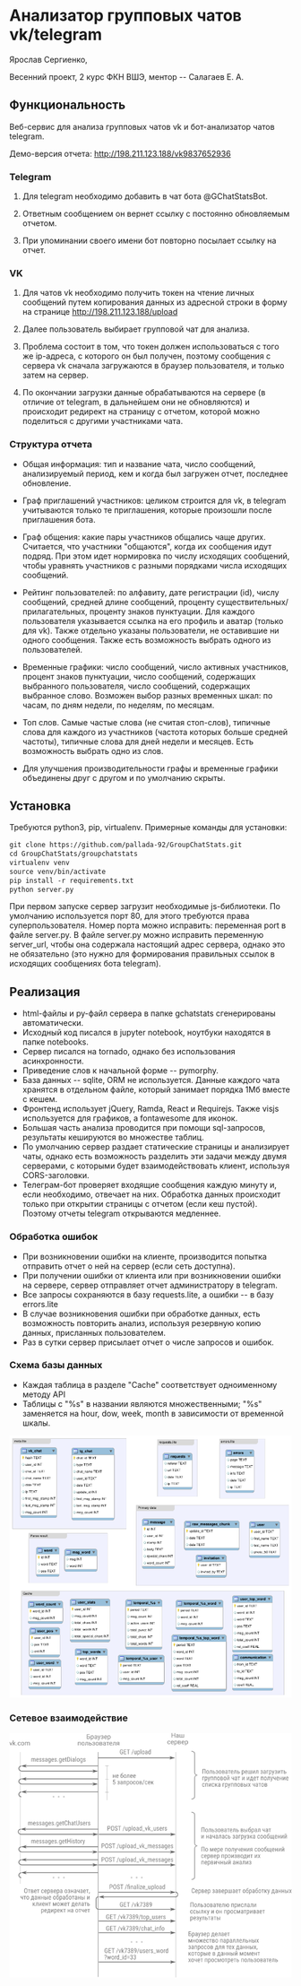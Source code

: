 # Анализатор групповых чатов vk/telegram

Ярослав Сергиенко,

Весенний проект, 2 курс ФКН ВШЭ, ментор -- Салагаев Е. А.

## Функциональность

Веб-сервис для анализа групповых чатов vk и бот-анализатор чатов telegram.

Демо-версия отчета: http://198.211.123.188/vk9837652936

### Telegram

1. Для telegram необходимо добавить в чат бота @GChatStatsBot.

2. Ответным сообщением он вернет ссылку с постоянно обновляемым отчетом.

3. При упоминании своего имени бот повторно посылает ссылку на отчет.

### VK

1. Для чатов vk необходимо получить токен на чтение личных сообщений путем копирования
данных из адресной строки в форму на странице http://198.211.123.188/upload

2. Далее пользователь выбирает групповой чат для анализа.

3. Проблема состоит в том, что токен должен использоваться с того же ip-адреса, с которого он был
получен, поэтому сообщения с сервера vk сначала загружаются в браузер пользователя, и только
затем на сервер.

4. По окончании загрузки данные обрабатываются на сервере (в отличие от telegram, в дальнейшем они
не обновляются) и происходит редирект на страницу с отчетом, которой можно поделиться с другими
участниками чата.

### Структура отчета

* Общая информация: тип и название чата, число сообщений,
  анализируемый период, кем и когда был загружен отчет, последнее обновление.

* Граф приглашений участников: целиком строится для vk,
  в telegram учитываются только те приглашения, которые произошли после приглашения бота.

* Граф общения: какие пары участников общались чаще других. Считается, что участники
  "общаются", когда их сообщения идут подряд. При этом идет нормировка по числу исходящих
  сообщений, чтобы уравнять участников с разными порядками числа исходящих сообщений.

* Рейтинг пользователей: по алфавиту, дате регистрации (id), числу сообщений, средней длине
  сообщений, проценту существительных/прилагательных, проценту знаков пунктуации. Для каждого
  пользователя указывается ссылка на его профиль и аватар (только для vk). Также отдельно указаны
  пользователи, не оставившие ни одного сообщения. Также есть возможность выбрать одного из пользователей.

* Временные графики: число сообщений, число активных участников, процент знаков пунктуации, число
  сообщений, содержащих выбранного пользователя, число сообщений, содержащих выбранное слово.
  Возможен выбор разных временных шкал: по часам, по дням недели, по неделям, по месяцам.

* Топ слов. Самые частые слова (не считая стоп-слов), типичные слова для каждого из участников (частота
  которых больше средней частоты), типичные слова для дней недели и месяцев.
  Есть возможность выбрать одно из слов.

* Для улучшения производительности графы и временные графики объединены друг с другом и по умолчанию скрыты.

## Установка

Требуются python3, pip, virtualenv. Примерные команды для установки:
```
git clone https://github.com/pallada-92/GroupChatStats.git
cd GroupChatStats/groupchatstats
virtualenv venv
source venv/bin/activate
pip install -r requirements.txt
python server.py
```
При первом запуске сервер загрузит необходимые js-библиотеки.
По умолчанию используется порт 80, для этого требуются права суперпользователя.
Номер порта можно исправить: переменная port в файле server.py.
В файле server.py можно исправить переменную server_url, чтобы она содержала настоящий адрес сервера, 
однако это не обязательно (это нужно для формирования правильных ссылок в исходящих сообщениях бота telegram).

## Реализация

* html-файлы и py-файл сервера в папке gchatstats сгенерированы автоматически.
* Исходный код писался в jupyter notebook, ноутбуки находятся в папке notebooks.
* Сервер писался на tornado, однако без использования асинхронности.
* Приведение слов к начальной форме -- pymorphy.
* База данных -- sqlite, ORM не используется. Данные каждого чата хранятся в отдельном файле, который занимает порядка 1Мб вместе с кешем.
* Фронтенд использует jQuery, Ramda, React и Requirejs. Также visjs используется для графиков, а fontawesome для иконок.
* Большая часть анализа проводится при помощи sql-запросов, результаты кешируются во множестве таблиц.
* По умолчанию сервер раздает статические страницы и анализирует чаты, однако есть возможность разделить эти задачи между
  двумя серверами, с которыми будет взаимодействовать клиент, используя CORS-заголовки.
* Телеграм-бот проверяет входящие сообщения каждую минуту и, если необходимо, отвечает на них. Обработка данных происходит
  только при открытии страницы с отчетом (если кеш пустой). Поэтому отчеты telegram открываются медленнее.

### Обработка ошибок

* При возникновении ошибки на клиенте, производится попытка отправить отчет о ней на сервер (если сеть доступна).
* При получении ошибки от клиента или при возникновении ошибки на сервере, сервер отправляет отчет администратору в telegram.
* Все запросы сохраняются в базу requests.lite, а ошибки -- в базу errors.lite
* В случае возникновения ошибки при обработке данных, есть возможность повторить анализ,
  используя резервную копию данных, присланных пользователем.
* Раз в сутки сервер присылает отчет о числе запросов и ошибок.

### Схема базы данных

* Каждая таблица в разделе "Cache" соответствует одноименному методу API
* Таблицы с "%s" в названии являются множественными; "%s" заменяется на hour, dow, week, month в зависимости от временной шкалы.

<img src="diagram.png">

### Сетевое взаимодействие

<img src="network.png">
